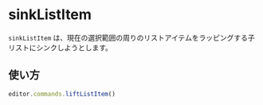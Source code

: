 # sinkListItem

<!-- The `sinkListItem` will try to sink the list item around the current selection down into a wrapping child list. -->

`sinkListItem` は、現在の選択範囲の周りのリストアイテムをラッピングする子リストにシンクしようとします。

## 使い方

```js
editor.commands.liftListItem()
```
